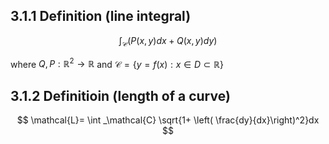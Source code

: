 ## 3.1.1 Definition (line integral)
$$
\int _\mathcal{C} \left(P(x,y)dx + Q(x,y)dy \right)
$$

where $Q, P : \mathbb{R}^2 \rightarrow \mathbb{R}$ and $\mathcal{C} = \{ y=f(x) : x \in D \subset \mathbb{R} \}$

## 3.1.2 Definitioin (length of a curve)
$$
\mathcal{L}= \int _\mathcal{C} \sqrt{1+ \left( \frac{dy}{dx}\right)^2}dx
$$